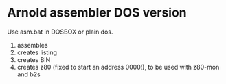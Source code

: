 # Arnold assembler DOS version

Use asm.bat in DOSBOX or plain dos.

1. assembles
2. creates listing
3. creates BIN
4. creates z80 (fixed to start an address 0000!), to be used with z80-mon and b2s
